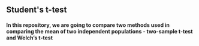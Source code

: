 ## Student's t-test

#### In this repository, we are going to compare two methods used in comparing the mean of two independent populations - two-sample t-test and Welch’s t-test
